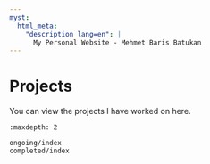 ```yaml
---
myst:
  html_meta:
    "description lang=en": |
      My Personal Website - Mehmet Baris Batukan
---
```


# Projects

You can view the projects I have worked on here.
 
```{toctree}
:maxdepth: 2

ongoing/index
completed/index
```